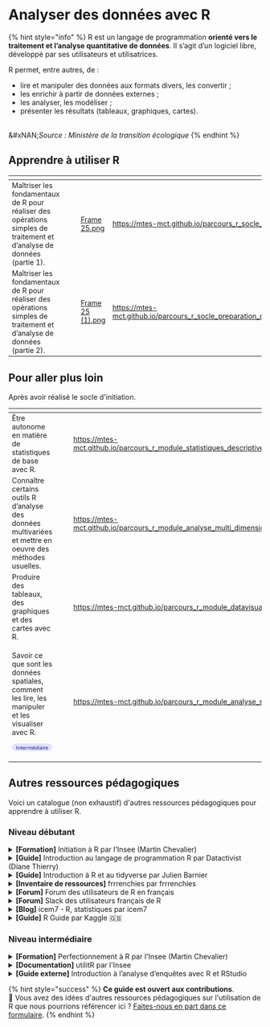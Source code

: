 # Analyser des données avec R

{% hint style="info" %}
R est un langage de programmation **orienté vers le traitement et l’analyse quantitative de données**. Il s’agit d’un logiciel libre, développé par ses utilisateurs et utilisatrices.

R permet, entre autres, de :

* lire et manipuler des données aux formats divers, les convertir ;
* les enrichir à partir de données externes ;
* les analyser, les modéliser ;
* présenter les résultats (tableaux, graphiques, cartes).

\
&#xNAN;_&#x53;ource : Ministère de la transition écologique_&#x20;
{% endhint %}

## Apprendre à utiliser R

<table data-card-size="large" data-view="cards"><thead><tr><th></th><th></th><th></th><th data-hidden data-card-cover data-type="files"></th><th data-hidden data-card-target data-type="content-ref"></th></tr></thead><tbody><tr><td>Maîtriser les fondamentaux de R pour réaliser des opérations simples de traitement et d’analyse de données (partie 1).</td><td><img src="../../../.gitbook/assets/Tag - Item (1).png" alt="" data-size="line"></td><td></td><td><a href="../../../.gitbook/assets/Frame 25.png">Frame 25.png</a></td><td><a href="https://mtes-mct.github.io/parcours_r_socle_introduction/">https://mtes-mct.github.io/parcours_r_socle_introduction/</a></td></tr><tr><td>Maîtriser les fondamentaux de R pour réaliser des opérations simples de traitement et d’analyse de données (partie 2).</td><td><img src="../../../.gitbook/assets/Tag - Item (2).png" alt="" data-size="line"></td><td></td><td><a href="../../../.gitbook/assets/Frame 25 (1).png">Frame 25 (1).png</a></td><td><a href="https://mtes-mct.github.io/parcours_r_socle_preparation_des_donnees/">https://mtes-mct.github.io/parcours_r_socle_preparation_des_donnees/</a></td></tr></tbody></table>

## Pour aller plus loin

Après avoir réalisé le socle d'initiation.

<table data-card-size="large" data-view="cards"><thead><tr><th></th><th></th><th></th><th data-hidden data-card-target data-type="content-ref"></th><th data-hidden data-card-cover data-type="files"></th></tr></thead><tbody><tr><td>Être autonome en matière de statistiques de base avec R.</td><td><img src="../../../.gitbook/assets/🎨 📁 Contenant technique (3).png" alt="" data-size="line"></td><td></td><td><a href="https://mtes-mct.github.io/parcours_r_module_statistiques_descriptives/">https://mtes-mct.github.io/parcours_r_module_statistiques_descriptives/</a></td><td><a href="../../../.gitbook/assets/Frame 25 (2) (1).png">Frame 25 (2) (1).png</a></td></tr><tr><td>Connaître certains outils R d’analyse des données multivariées et mettre en oeuvre des méthodes usuelles.</td><td><img src="../../../.gitbook/assets/🎨 📁 Contenant technique (4).png" alt="" data-size="line"></td><td></td><td><a href="https://mtes-mct.github.io/parcours_r_module_analyse_multi_dimensionnelles/">https://mtes-mct.github.io/parcours_r_module_analyse_multi_dimensionnelles/</a></td><td><a href="../../../.gitbook/assets/Frame 25 (3).png">Frame 25 (3).png</a></td></tr><tr><td>Produire des tableaux, des graphiques et des cartes avec R.</td><td><img src="../../../.gitbook/assets/🎨 📁 Contenant technique (5).png" alt="" data-size="line"></td><td></td><td><a href="https://mtes-mct.github.io/parcours_r_module_datavisualisation/">https://mtes-mct.github.io/parcours_r_module_datavisualisation/</a></td><td><a href="../../../.gitbook/assets/Frame 25 (4) (1).png">Frame 25 (4) (1).png</a></td></tr><tr><td><p>Savoir ce que sont les données spatiales, comment les lire, les manipuler et les visualiser avec R.</p><p><img src="../../../.gitbook/assets/🎨 📁 Contenant technique (1).png" alt="" data-size="line"></p></td><td></td><td></td><td><a href="https://mtes-mct.github.io/parcours_r_module_analyse_spatiale/">https://mtes-mct.github.io/parcours_r_module_analyse_spatiale/</a></td><td><a href="../../../.gitbook/assets/Frame 25 (5).png">Frame 25 (5).png</a></td></tr></tbody></table>

## Autres ressources pédagogiques

Voici un catalogue (non exhaustif) d'autres ressources pédagogiques pour apprendre à utiliser R.

### Niveau débutant

<details>

<summary><strong>[Formation]</strong> Initiation à R par l'Insee (Martin Chevalier) </summary>

[**Accéder à la formation**](https://teaching.slmc.fr/r/)

**Programme** :&#x20;

1. Prise en main du logiciel

* Découverte de l’interface
* Charger et explorer des données
* Importer des données à l’aide de packages

2. Manipuler les éléments fondamentaux du langage

* Les vecteurs
* Les matrices
* Les listes

3. Travailler avec des données statistiques

* Manipuler les data.frame
* Calculer des statistiques descriptives

</details>

<details>

<summary><strong>[Guide]</strong> Introduction au langage de programmation R par Datactivist (Diane Thierry) </summary>

[**Accéder au guide**](https://dianethy.github.io/cours_R/Introduction_R.html)

**Programme** :&#x20;

* Importer les données
* Nettoyer les données
* Transformer les données
* Visualiser les données
* Communiquer

</details>

<details>

<summary><strong>[Guide]</strong> Introduction à R et au tidyverse par Julien Barnier </summary>

[**Accéder au guide**](https://juba.github.io/tidyverse/)

**Programme** :&#x20;

* Une introduction à R, qui présente les bases du langage R et de l’interface RStudio
* Une introduction au tidyverse, qui présente cet ensemble d’extensions pour la visualisation, la manipulation des données et l’export de résultats
* Une partie Aller plus loin qui présente comment créer ses propres fonctions et introduit des notions de programmation plus avancées

</details>

<details>

<summary><strong>[Inventaire de ressources]</strong> frrrenchies par frrrenchies </summary>

[**Accéder à frrrenchies**](https://github.com/frrrenchies/frrrenchies)

**Description** : Répertoire collaboratif des packages R qui permettent de travailler avec des données concernant la France et des ressources pédagogiques ou d’entraide francophones.

</details>

<details>

<summary><strong>[Forum]</strong> Forum des utilisateurs de R en français </summary>

[<mark style="color:purple;">**Accéder au forum**</mark>](https://forums.cirad.fr/logiciel-R/)&#x20;

**Description** :&#x20;

Forum francophone d'échange autour du logiciel de calcul statistique R

</details>

<details>

<summary><strong>[Forum]</strong> Slack des utilisateurs français de R </summary>

[**Accéder au slack**](https://r-grrr.slack.com/)

</details>

<details>

<summary><strong>[Blog]</strong> icem7 - R, statistiques par icem7 </summary>

[**Accéder au blog**](https://www.icem7.fr/blog-r-statistiques/)

**Description** : Exemples concrets et pédagogiques d’utilisation de R présentés dans des articles de blog

</details>

<details>

<summary><strong>[Guide]</strong> R Guide par Kaggle 🇬🇧</summary>

[**Accéder au guide**](https://www.kaggle.com/learn-guide/r)

**Description** : Ressources en anglais pour apprendre à utiliser le langage R, rédigées par la communauté de Kaggle

</details>

### Niveau intermédiaire

<details>

<summary><strong>[Formation]</strong> Perfectionnement à R par l'Insee (Martin Chevalier) </summary>

[**Accéder à la formation**](https://teaching.slmc.fr/perf/index.html)

**Programme** :&#x20;

* Savoir utiliser les fonctions \*apply(), do.call() et Reduce()
* Travailler efficacement sur des données avec base R
* Travailler efficacement sur des données avec dplyr
* Travailler efficacement sur des données avec data.table
* Réaliser des graphiques avec R

</details>

<details>

<summary><strong>[Documentation]</strong> utilitR par l'Insee </summary>

[**Accéder à utilitR**](https://utilitr.org/)

**Description** :&#x20;

Documentation qui aide à réaliser des traitements statistiques usuels avec R et à produire des sorties (graphiques, cartes, documents).

Présente succinctement les outils les plus adaptés aux différentes tâches, et oriente vers les ressources pertinentes :

* Mener un projet statistique avec R
* Importer des données avec R
* Choisir son paradigme d’analyse de données avec R
* Manipuler des données avec R
* Produire des sorties avec R
* Bonnes pratiques

</details>

<details>

<summary><strong>[Guide externe]</strong> Introduction à l’analyse d’enquêtes avec R et RStudio </summary>

[**Accéder au guide**](https://larmarange.github.io/analyse-R/)

**Auteurs** : Julien Barnier, Julien Biaudet, François Briatte, Milan Bouchet-Valat, Ewen Gallic, Frédérique Giraud, Joël Gombin, Mayeul Kauffmann, Christophe Lalanne, Joseph Larmarange, Nicolas Robette

**Description** :&#x20;

Présente comment réaliser des analyses statistiques et diverses opérations courantes avec R.

Manipuler

* Prise en main
* Manipulation de données
* Exporter

Analyser

* Statistiques introductives
* Statistiques intermédiaires
* Statistiques avancées

Approfondir

* Graphiques
* Programmation
* Divers

</details>

{% hint style="success" %}
**Ce guide est ouvert aux contributions**.\
💌 Vous avez des idées d'autres ressources pédagogiques sur l'utilisation de R que nous pourrions référencer ici ? [Faites-nous en part dans ce formulaire](https://tally.so/r/wgZz4l).&#x20;
{% endhint %}
